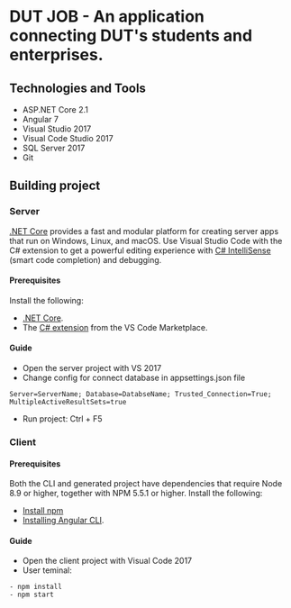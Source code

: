 # DUT JOB - An application connecting DUT's students and enterprises.
## Technologies and Tools
- ASP.NET Core 2.1
- Angular 7
- Visual Studio 2017
- Visual Code Studio 2017
- SQL Server 2017
- Git
## Building project
### Server
[.NET Core](https://docs.microsoft.com/dotnet/articles/welcome) provides a fast and modular platform for creating server apps that run on Windows, Linux, and macOS. Use Visual Studio Code with the C# extension to get a powerful editing experience with [C# IntelliSense](https://docs.microsoft.com/visualstudio/ide/visual-csharp-intellisense) (smart code completion) and debugging.

#### Prerequisites
Install the following:
- [.NET Core](https://dotnet.microsoft.com/download).
- The [C# extension](https://marketplace.visualstudio.com/items?itemName=ms-vscode.csharp) from the VS Code Marketplace.
#### Guide
+ Open the server project with VS 2017
+ Change config for connect database in appsettings.json file
 ```console
 Server=ServerName; Database=DatabseName; Trusted_Connection=True; MultipleActiveResultSets=true
 ```
+ Run project: Ctrl + F5
### Client
#### Prerequisites
Both the CLI and generated project have dependencies that require Node 8.9 or higher, together with NPM 5.5.1 or higher.
Install the following:
- [Install npm](https://www.npmjs.com/get-npm)
- [Installing Angular CLI](https://angular.io/cli).
#### Guide
- Open the client project with Visual Code 2017
- User teminal:
``` console
- npm install
- npm start
```
